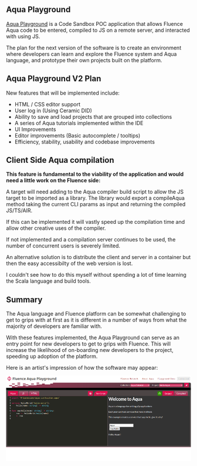 ## Aqua Playground

[Aqua Playground](https://aqua-explore.web.app/) is a Code Sandbox POC application that allows Fluence Aqua code to be entered, compiled to JS on a remote server, 
and interacted with using JS.

The plan for the next version of the software is to create an environment where developers can learn and explore the Fluence system and Aqua language,
and prototype their own projects built on the platform.

## Aqua Playground V2 Plan

New features that will be implemented include:

* HTML / CSS editor support
* User log in (Using Ceramic DID)
* Ability to save and load projects that are grouped into collections
* A series of Aqua tutorials implemented within the IDE
* UI Improvements
* Editor improvements (Basic autocomplete / tooltips)
* Efficiency, stability, usability and codebase improvements

## Client Side Aqua compilation

**This feature is fundamental to the viability of the application and would need a little work on the Fluence side:**

A target will need adding to the Aqua compiler build script to allow the JS target to be imported as a library. The library would export a compileAqua 
method taking the current CLI params as input and returning the compiled JS/TS/AIR.

If this can be implemented it will vastly speed up the compilation time and allow other creative uses of the compiler.

If not implemented and a compilation server continues to be used, the number of concurrent users is severely limited.

An alternative solution is to distribute the client and server in a container but then the easy accessibilty of the web version is lost.

I couldn't see how to do this myself without spending a lot of time learning the Scala language and build tools.

## Summary

The Aqua language and Fluence platform can be somewhat challenging to get to grips with at first as it is different in a number of ways from what the
majority of developers are familiar with.

With these features implemented, the Aqua Playground can serve as an entry point for new developers to get to grips with Fluence. This will increase the 
likelihood of on-boarding new developers to the project, speeding up adoption of the platform.

Here is an artist's impression of how the software may appear:

![Aqua Playground Screenshot](https://raw.githubusercontent.com/ben-razor/aqua-explore/main/demo/docs/aqua-playground-3.png)
